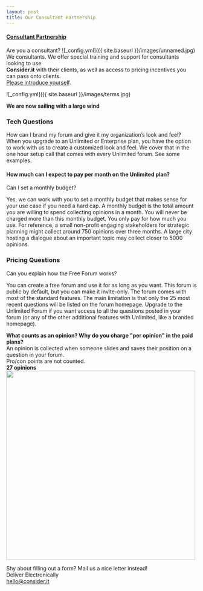 ```yaml
---
layout: post
title: Our Consultant Partnership
---
```


#### [Consultant Partnership](https://consider.it/pricing#consulting "Consultant Partnership")
Are you a consultant? ![_config.yml]({{ site.baseurl }}/images/unnamed.jpg)   
We  consultants. We offer special training and support for consultants looking to use  
**Consider.it** with their clients, as well as access to pricing incentives you can pass onto clients.  
[Please introduce yourself](https://consider.it/contact?form=consultant_partnership "Please introduce yourself").

![_config.yml]({{ site.baseurl }}/images/terms.jpg)

**We are now sailing with a large wind**

### Tech Questions
How can I brand my forum and give it my organization’s look and feel?
When you upgrade to an Unlimited or Enterprise plan, you have the option to work with us to create a customized look and feel. 
We cover that in the one hour setup call that comes with every Unlimited forum. See some examples.

#### How much can I expect to pay per month on the Unlimited plan? 
Can I set a monthly budget?

Yes, we can work with you to set a monthly budget that makes sense for your use case 
if you need a hard cap. 
A monthly budget is the total amount you are willing to spend collecting opinions in a month. 
You will never be charged more than this monthly budget. 
You only pay for how much you use. 
For reference, a small non-profit engaging stakeholders for strategic planning might 
collect around 750 opinions over three months.
A large city hosting a dialogue about an important topic may collect closer to 5000 opinions.

### Pricing Questions
Can you explain how the Free Forum works?

You can create a free forum and use it for as long as you want. 
This forum is public by default, but you can make it invite-only. 
The forum comes with most of the standard features. The main limitation is that only the 25 most recent questions will 
be listed on the forum homepage. Upgrade to the Unlimited Forum if you want access to all the questions posted in your forum 
(or any of the other additional features with Unlimited, like a branded homepage).  






**What counts as an opinion? Why do you charge "per opinion" in the paid plans?**  
An opinion is collected when someone slides and saves their position on a question in your forum.   
Pro/con points are not counted.  
**27 opinions**    
<img src="https://d2rtgkroh5y135.cloudfront.net/images/product_page/opinions_count.png" width="500">


Shy about filling out a form? Mail us a nice letter instead!   
Deliver Electronically  
hello@consider.it





